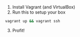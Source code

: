 1. Install Vagrant (and VirtualBox)
2. Run this to setup your box
```bash
vagrant up && vagrant ssh
```
3. Profit!